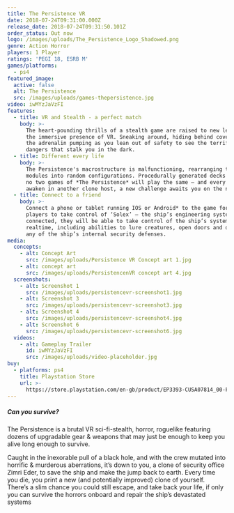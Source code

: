 ```yaml
---
title: The Persistence VR
date: 2018-07-24T09:31:00.000Z
release_date: 2018-07-24T09:31:50.101Z
order_status: Out now
logo: /images/uploads/The_Persistence_Logo_Shadowed.png
genre: Action Horror
players: 1 Player
ratings: 'PEGI 18, ESRB M'
games/platforms:
  - ps4
featured_image:
  active: false
  alt: The Persistence
  src: /images/uploads/games-thepersistence.jpg
video: iwMYzJaVzFI
features:
  - title: VR and Stealth - a perfect match
    body: >-
      The heart-pounding thrills of a stealth game are raised to new levels by
      the immersive presence of VR. Sneaking around, hiding behind cover – feel
      the adrenalin pumping as you lean out of safety to see the terrifying
      dangers that stalk you in the dark.
  - title: Different every life
    body: >-
      The Persistence's macrostructure is malfunctioning, rearranging the deck
      modules into random configurations. Procedurally generated decks mean that
      no two games of *The Persistence* will play the same – and every time you
      awaken in another clone host, a new challenge awaits you on the next deck.
  - title: Connect to a friend
    body: >-
      Connect a phone or tablet running IOS or Android* to the game for up to 2
      players to take control of ‘Solex’ – the ship’s engineering system. Once
      connected, they will be able to take control of the ship’s systems in
      realtime, including abilities to lure creatures, open doors and disable
      any of the ship’s internal security defenses.
media:
  concepts:
    - alt: Concept Art
      src: /images/uploads/Persistence VR Concept art 1.jpg
    - alt: concept art
      src: /images/uploads/PersistencenVR concept art 4.jpg
  screenshots:
    - alt: Screenshot 1
      src: /images/uploads/persistencevr-screenshot1.jpg
    - alt: Screenshot 3
      src: /images/uploads/persistencevr-screenshot3.jpg
    - alt: Screenshot 4
      src: /images/uploads/persistencevr-screenshot4.jpg
    - alt: Screenshot 6
      src: /images/uploads/persistencevr-screenshot6.jpg
  videos:
    - alt: Gameplay Trailer
      id: iwMYzJaVzFI
      src: /images/uploads/video-placeholder.jpg
buy:
  - platforms: ps4
    title: Playstation Store
    url: >-
      https://store.playstation.com/en-gb/product/EP3393-CUSA07814_00-FRONTIER25202048?smcid=pdc%3Agb-en%3Aweb-pdc-games-the-persistence-ps4%3Aleadproductinfo-buy-on-playstation-store%3Athe-persistence%3AEP3393-CUSA07814_00-FRONTIER25202048
---
```

##### Can you survive?

The Persistence is a brutal VR sci-fi-stealth, horror, roguelike featuring dozens of upgradable gear & weapons that may just be enough to keep you alive long enough to survive.

Caught in the inexorable pull of a black hole, and with the crew mutated into horrific & murderous aberrations, it’s down to you, a clone of security office Zimri Eder, to save the ship and make the jump back to earth. Every time you die, you print a new (and potentially improved) clone of yourself. There’s a slim chance you could still escape, and take back your life, if only you can survive the horrors onboard and repair the ship’s devastated systems
